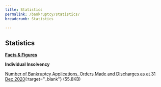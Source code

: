 ```yaml
---
title: Statistics
permalink: /bankruptcy/statistics/
breadcrumb: Statistics

---
```



Statistics
---

<u><b>Facts & Figures</b></u>

**Individual Insolvency**

[Number of Bankruptcy Applications, Orders Made and Discharges as at 31 Dec 2020](/files/NumberofBankruptcyApplicationsOrdersMadeandDischarges(Dec2020).pdf/){:target="_blank"} (55.8KB)
